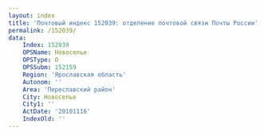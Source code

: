 ```yaml
---
layout: index
title: 'Почтовый индекс 152039: отделение почтовой связи Почты России'
permalink: /152039/
data:
    Index: 152039
    OPSName: Новоселье
    OPSType: О
    OPSSubm: 152159
    Region: 'Ярославская область'
    Autonom: ''
    Area: 'Переславский район'
    City: Новоселье
    City1: ''
    ActDate: '20101116'
    IndexOld: ''
---
```


